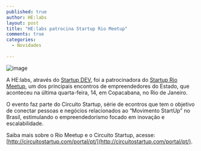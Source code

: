 ```yaml
---
published: true
author: HE:labs
layout: post
title: "HE:labs patrocina Startup Rio Meetup"
comments: true
categories:
  - Novidades
     
---
```


![image](/blog/images/posts/2012-11-16/startupriomeetup.jpg)

A HE:labs, através do [Startup DEV](http://startupdev.com.br/), foi a patrocinadora do [Startup Rio Meetup](http://circuitostartup.com/portal/pt/rio), um dos principais encontros de empreendedores do Estado, que aconteceu na última quarta-feira, 14, em Copacabana, no Rio de Janeiro.

O evento faz parte do Circuito Startup, série de econtros que tem o objetivo  de conectar pessoas e negócios relacionados ao “Movimento StartUp” no Brasil, estimulando o empreendedorismo focado em inovação e escalabilidade.

Saiba mais sobre o Rio Meetup e o Circuito Startup, acesse: [http://circuitostartup.com/portal/pt/](http://circuitostartup.com/portal/pt/).



